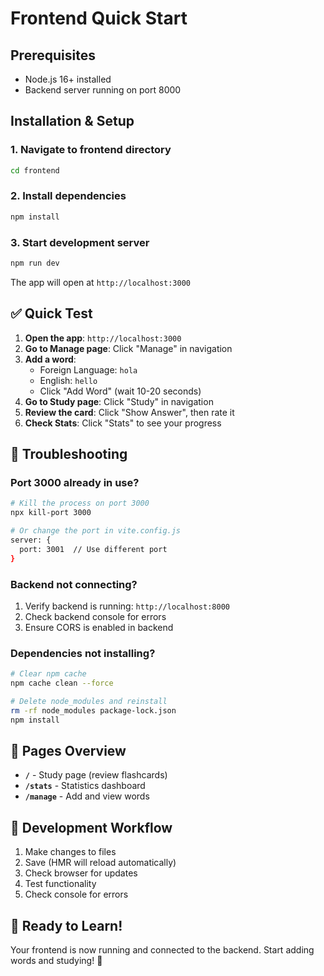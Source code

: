 # Frontend Quick Start

## Prerequisites

- Node.js 16+ installed
- Backend server running on port 8000

## Installation & Setup

### 1. Navigate to frontend directory
```bash
cd frontend
```

### 2. Install dependencies
```bash
npm install
```

### 3. Start development server
```bash
npm run dev
```

The app will open at `http://localhost:3000`

## ✅ Quick Test

1. **Open the app**: `http://localhost:3000`
2. **Go to Manage page**: Click "Manage" in navigation
3. **Add a word**:
   - Foreign Language: `hola`
   - English: `hello`
   - Click "Add Word" (wait 10-20 seconds)
4. **Go to Study page**: Click "Study" in navigation
5. **Review the card**: Click "Show Answer", then rate it
6. **Check Stats**: Click "Stats" to see your progress

## 🚨 Troubleshooting

### Port 3000 already in use?
```bash
# Kill the process on port 3000
npx kill-port 3000

# Or change the port in vite.config.js
server: {
  port: 3001  // Use different port
}
```

### Backend not connecting?
1. Verify backend is running: `http://localhost:8000`
2. Check backend console for errors
3. Ensure CORS is enabled in backend

### Dependencies not installing?
```bash
# Clear npm cache
npm cache clean --force

# Delete node_modules and reinstall
rm -rf node_modules package-lock.json
npm install
```

## 📱 Pages Overview

- **`/`** - Study page (review flashcards)
- **`/stats`** - Statistics dashboard
- **`/manage`** - Add and view words

## 🎯 Development Workflow

1. Make changes to files
2. Save (HMR will reload automatically)
3. Check browser for updates
4. Test functionality
5. Check console for errors

## 🚀 Ready to Learn!

Your frontend is now running and connected to the backend. Start adding words and studying! 🎉

